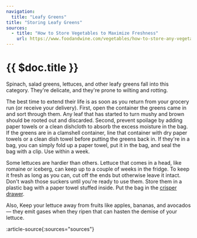```yaml
---
navigation:
  title: "Leafy Greens"
title: "Storing Leafy Greens"
sources:
  - title: "How to Store Vegetables to Maximize Freshness"
    url: https://www.foodandwine.com/vegetables/how-to-store-any-vegetable
---
```


# {{ $doc.title }}

Spinach, salad greens, lettuces, and other leafy greens fall into this category. They're delicate, and they're prone to wilting and rotting.

The best time to extend their life is as soon as you return from your grocery run (or receive your delivery). First, open the container the greens came in and sort through them. Any leaf that has started to turn mushy and brown should be rooted out and discarded. Second, prevent spoilage by adding paper towels or a clean dishcloth to absorb the excess moisture in the bag. If the greens are in a clamshell container, line that container with dry paper towels or a clean dish towel before putting the greens back in. If they're in a bag, you can simply fold up a paper towel, put it in the bag, and seal the bag with a clip. Use within a week.

Some lettuces are hardier than others. Lettuce that comes in a head, like romaine or iceberg, can keep up to a couple of weeks in the fridge. To keep it fresh as long as you can, cut off the ends but otherwise leave it intact. Don't wash those suckers until you're ready to use them. Store them in a plastic bag with a paper towel stuffed inside. Put the bag in the [crisper drawer](/crisper_drawer).

Also, Keep your lettuce away from fruits like apples, bananas, and avocados — they emit gases when they ripen that can hasten the demise of your lettuce.

:article-source{:sources="sources"}